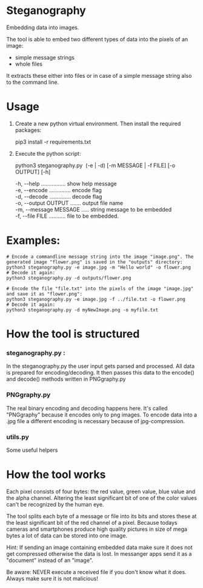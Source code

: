 # Steganography
Embedding data into images.

The tool is able to embed two different types of data into the pixels of an image:
- simple message strings
- whole files

It extracts these either into files or in case of a simple message string also to the command line.

# Usage  
1. Create a new python virtual environment. Then install the required packages:

    pip3 install -r requirements.txt

2. Execute the python script:

    python3 steganography.py <image file> (-e | -d) [-m MESSAGE | -f FILE] [-o OUTPUT] [-h] 

    -h, --help ................ show help message  
    -e, --encode .............. encode flag  
    -d, --decode .............. decode flag  
    -o, --output OUTPUT ....... output file name  
    -m, --message MESSAGE ..... string message to be embedded  
    -f, --file FILE ........... file to be embedded.  


# Examples:  

    # Encode a commandline message string into the image "image.png". The generated image "flower.png" is saved in the "outputs" directory:
    python3 steganography.py -e image.jpg -m "Hello world" -o flower.png
    # Decode it again:
    python3 steganography.py -d outputs/flower.png

    # Encode the file "file.txt" into the pixels of the image "image.jpg" and save it as "flower.png":
    python3 steganography.py -e image.jpg -f ../file.txt -o flower.png
    # Decode it again:
    python3 steganography.py -d myNewImage.png -o myfile.txt

# How the tool is structured

### steganography.py :
In the steganography.py the user input gets parsed and processed. All data is prepared for encoding/decoding. It then passes this data to the encode() and decode() methods written in PNGgraphy.py  

### PNGgraphy.py
The real binary encoding and decoding happens here. It's called "PNGgraphy" because it encodes only to png images. To encode data into a .jpg file a different encoding is necessary because of jpg-compression.  

### utils.py
Some useful helpers  
  

# How the tool works 
Each pixel consists of four bytes: the red value, green value, blue value and the alpha channel. Altering the least significant bit of one of the color values can't be recognized by the human eye.  

The tool splits each byte of a message or file into its bits and stores these at the least significant bit of the red channel of a pixel. Because todays cameras and smartphones produce high quality pictures in size of mega bytes a lot of data can be stored into one image.  

Hint: If sending an image containing embedded data make sure it does not get compressed otherwise the data is lost. In messanger apps send it as a "document" instead of an "image".  

Be aware: NEVER execute a received file if you don't know what it does. Always make sure it is not malicious!
